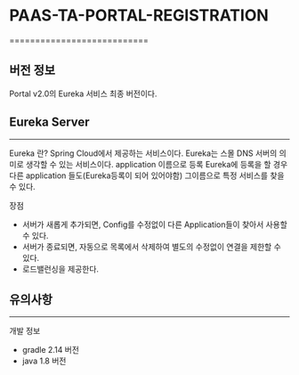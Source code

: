 # PAAS-TA-PORTAL-REGISTRATION
===========================

## 버전 정보
Portal v2.0의 Eureka 서비스 최종 버전이다.



## Eureka Server
---------------------------
Eureka 란? Spring Cloud에서 제공하는 서비스이다.
Eureka는 스몰 DNS 서버의 의미로 생각할 수 있는 서비스이다. 
application 이름으로 등록 Eureka에 등록을 할 경우 다른 application 들도(Eureka등록이 되어 있어야함) 그이름으로 특정 서비스를 찾을 수 있다.

장점
- 서버가 새롭게 추가되면, Config를 수정없이 다른 Application들이 찾아서 사용할 수 있다.
- 서버가 종료되면, 자동으로 목록에서 삭제하여 별도의 수정없이 연결을 제한할 수 있다.
- 로드밸런싱을 제공한다.

## 유의사항
---------------------------

개발 정보
- gradle 2.14 버전
- java 1.8 버전


